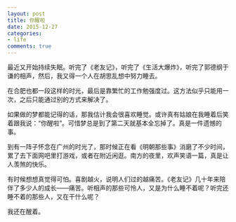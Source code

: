 ```yaml
---
layout: post
title: 你醒啦
date: 2015-12-27
categories:
- life
comments: true
---
```

最近又开始持续失眠。听完了《老友记》，听完了《生活大爆炸》，听完了郭德纲于谦的相声，然后，我又得一个人在胡思乱想中努力睡去。

在合肥也都一段这样的时光，最后是靠繁忙的工作勉强度过。这方法似乎只能用一次，之后只能通过别的方式来解决了。

如果做的梦都能记得的话，那我估计我会很喜欢睡觉。或许真有姑娘在我睡着后笑着跟我说：“你醒啦”。可惜梦总是到了第二天就基本全忘掉了。真是一件遗憾的事。

到有一阵子怀念在广州的时光了，那时候正在看《明朝那些事》消磨了不少时间，累了去下面网吧里打游戏，或者在附近闲逛。南方的夜里，欢声笑语一篇，真是让人羡煞的快乐。

有时候想想真觉得可怕。喜剧越火，说明人们过的越痛苦。《老友记》几十年来陪伴了多少人的成长——痛苦。听相声的那些可怜人，又是为什么睡不着呢？听完还睡不着的那些人，又在干什么呢？

我还在醒着。
